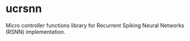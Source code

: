 # ucrsnn
Micro controller functions library for Recurrent Spiking Neural Networks (RSNN) implementation.

